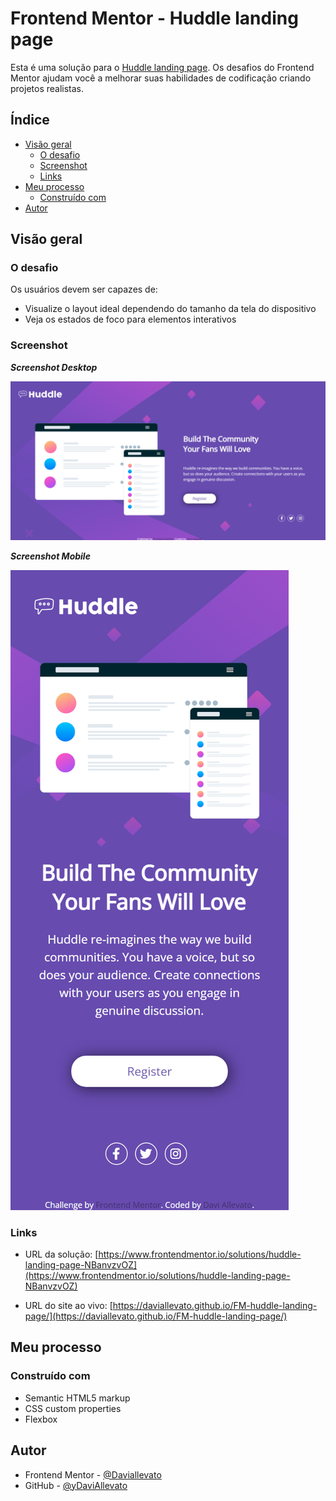 # Frontend Mentor - Huddle landing page

Esta é uma solução para o [Huddle landing page](https://www.frontendmentor.io/challenges/huddle-landing-page-with-a-single-introductory-section-B_2Wvxgi0). Os desafios do Frontend Mentor ajudam você a melhorar suas habilidades de codificação criando projetos realistas.

## Índice

- [Visão geral](#visão-geral)
  - [O desafio](#O-desafio)
  - [Screenshot](#Screenshot)
  - [Links](#links)
- [Meu processo](#Meu-processo)
  - [Construído com](#Construído-com)
- [Autor](#autor)



## Visão geral

### O desafio

Os usuários devem ser capazes de:

- Visualize o layout ideal dependendo do tamanho da tela do dispositivo
- Veja os estados de foco para elementos interativos

### Screenshot

***Screenshot Desktop***

![](/screenshots/screenshot_desktop.png)

***Screenshot Mobile***

![](/screenshots/screenshot_mobile.png)

### Links

- URL da solução: [https://www.frontendmentor.io/solutions/huddle-landing-page-NBanvzvOZ](https://www.frontendmentor.io/solutions/huddle-landing-page-NBanvzvOZ)

- URL do site ao vivo: [https://daviallevato.github.io/FM-huddle-landing-page/](https://daviallevato.github.io/FM-huddle-landing-page/)

## Meu processo

### Construído com

- Semantic HTML5 markup
- CSS custom properties
- Flexbox

## Autor

- Frontend Mentor - [@Daviallevato](https://www.frontendmentor.io/profile/DaviAllevato)
- GitHub - [@yDaviAllevato](https://github.com/DaviAllevato)



